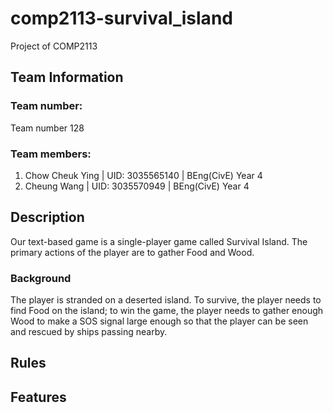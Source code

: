 # comp2113-survival_island
Project of COMP2113

## Team Information

### Team number: 
Team number 128

### Team members:
1. Chow Cheuk Ying | UID: 3035565140  | BEng(CivE) Year 4
2. Cheung Wang     | UID: 3035570949  | BEng(CivE) Year 4

## Description
Our text-based game is a single-player game called Survival Island. The primary actions of the player are to gather Food and Wood. 

### Background 
The player is stranded on a deserted island. To survive, the player needs to find Food on the island; to win the game, the player needs to gather enough Wood to make a SOS signal large enough so that the player can be seen and rescued by ships passing nearby. 


## Rules


## Features
